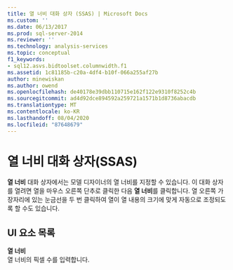 ```yaml
---
title: 열 너비 대화 상자 (SSAS) | Microsoft Docs
ms.custom: ''
ms.date: 06/13/2017
ms.prod: sql-server-2014
ms.reviewer: ''
ms.technology: analysis-services
ms.topic: conceptual
f1_keywords:
- sql12.asvs.bidtoolset.columnwidth.f1
ms.assetid: 1c81185b-c20a-4df4-b10f-066a255af27b
author: minewiskan
ms.author: owend
ms.openlocfilehash: de40178e39dbb110715e162f122e9310f8252c4b
ms.sourcegitcommit: ad4d92dce894592a259721a1571b1d8736abacdb
ms.translationtype: MT
ms.contentlocale: ko-KR
ms.lasthandoff: 08/04/2020
ms.locfileid: "87648679"
---
```

# <a name="column-width-dialog-box-ssas"></a>열 너비 대화 상자(SSAS)
  **열 너비** 대화 상자에서는 모델 디자이너의 열 너비를 지정할 수 있습니다. 이 대화 상자를 열려면 열을 마우스 오른쪽 단추로 클릭한 다음 **열 너비**를 클릭합니다. 열 오른쪽 가장자리에 있는 눈금선을 두 번 클릭하여 열이 열 내용의 크기에 맞게 자동으로 조정되도록 할 수도 있습니다.  
  
## <a name="ui-element-list"></a>UI 요소 목록  
 **열 너비**  
 열 너비의 픽셀 수를 입력합니다.  
  
  
